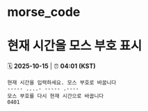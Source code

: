# morse_code
# 현재 시간을 모스 부호 표시
<!-- MORSE_TIME_START -->
🗓️ **2025-10-15** | ⏰ **04:01 (KST)**

```
현재 시간을 입력하세요. 모스 부호로 바꿉니다
----- ....- ----- .----
모스 부호를 다시 현재 시간으로 바꿉니다
0401
```
<!-- MORSE_TIME_END -->
